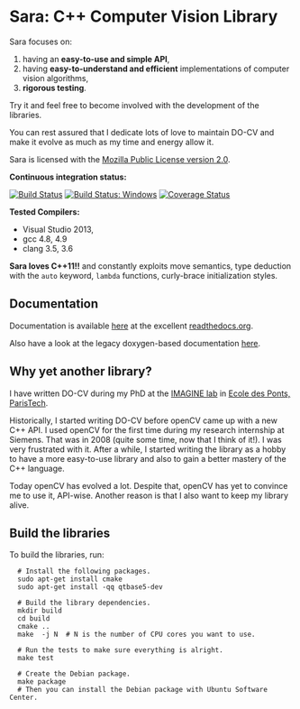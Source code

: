Sara: C++ Computer Vision Library
==================================

Sara focuses on:

1. having an **easy-to-use and simple API**,
2. having **easy-to-understand and efficient** implementations of computer vision
   algorithms,
3. **rigorous testing**.

Try it and feel free to become involved with the development of the libraries.

You can rest assured that I dedicate lots of love to maintain DO-CV and make it
evolve as much as my time and energy allow it.

Sara is licensed with the [Mozilla Public License version
2.0](https://github.com/DO-CV/DO-CV/raw/master/COPYING.MPL2).

**Continuous integration status:**

[![Build Status](https://travis-ci.org/DO-CV/sara.svg?branch=master)](https://travis-ci.org/DO-CV/sara)
<a href="https://ci.appveyor.com/project/do-cv/sara"><img src="https://ci.appveyor.com/api/projects/status/github/do-cv/sara?branch=master&svg=true" alt="Build Status: Windows" /></a>
[![Coverage Status](https://coveralls.io/repos/DO-CV/sara/badge.svg?branch=master)](https://coveralls.io/r/DO-CV/sara?branch=master)

**Tested Compilers:**
- Visual Studio 2013,
- gcc 4.8, 4.9
- clang 3.5, 3.6

**Sara loves C++11!!** and constantly exploits move semantics, type deduction
with the `auto` keyword, `lambda` functions, curly-brace initialization styles.


Documentation
-------------

Documentation is available [here](http://do-cv.readthedocs.org/en/latest/) at
the excellent [readthedocs.org](https://readthedocs.org/).

Also have a look at the legacy doxygen-based documentation
[here](http://do-cv.github.io/DO-CV/).


Why yet another library?
------------------------

I have written DO-CV during my PhD at the [IMAGINE
lab](http://imagine.enpc.fr/) in [Ecole des Ponts,
ParisTech](http://www.enpc.fr).

Historically, I started writing DO-CV before openCV came up with a new C++ API.
I used openCV for the first time during my research internship at Siemens. That
was in 2008 (quite some time, now that I think of it!). I was very frustrated
with it. After a while, I started writing the library as a hobby to have a more
easy-to-use library and also to gain a better mastery of the C++ language.

Today openCV has evolved a lot. Despite that, openCV has yet to convince me to
use it, API-wise. Another reason is that I also want to keep my library alive.


Build the libraries
-------------------

To build the libraries, run:

```
  # Install the following packages.
  sudo apt-get install cmake
  sudo apt-get install -qq qtbase5-dev

  # Build the library dependencies.
  mkdir build
  cd build
  cmake ..
  make  -j N  # N is the number of CPU cores you want to use.

  # Run the tests to make sure everything is alright.
  make test

  # Create the Debian package.
  make package
  # Then you can install the Debian package with Ubuntu Software Center.
```
